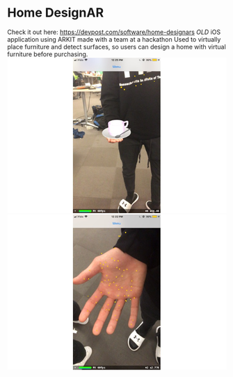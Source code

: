 # Home DesignAR 
Check it out here: https://devpost.com/software/home-designars
*OLD* iOS application using ARKIT made with a team at a hackathon
Used to virtually place furniture and detect surfaces, so users can design a home with virtual furniture before purchasing.
![image](https://github.com/Stephenwang3801/home-designAR/blob/master/AR%20Cup.jpg?raw=true)
![image](https://github.com/Stephenwang3801/home-designAR/blob/master/Sensor%20Nodes.jpg?raw=true)
